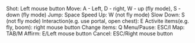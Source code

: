 Shot: Left mouse button
Move: A - Left, D - right, W - up (fly mode), S - down (fly mode)
Jump: Space
Speed Up: W (not fly mode)
Slow Down: S (not fly mode)
Interaction(e.g. use portal, open chest): E
Activite items(e.g. fly, boom): right mouse button
Change items: Q
Menu/Pause: ESC/I
Map: TAB/M
Affirm: E/Left mouse button
Cancel: ESC/Right mouse button